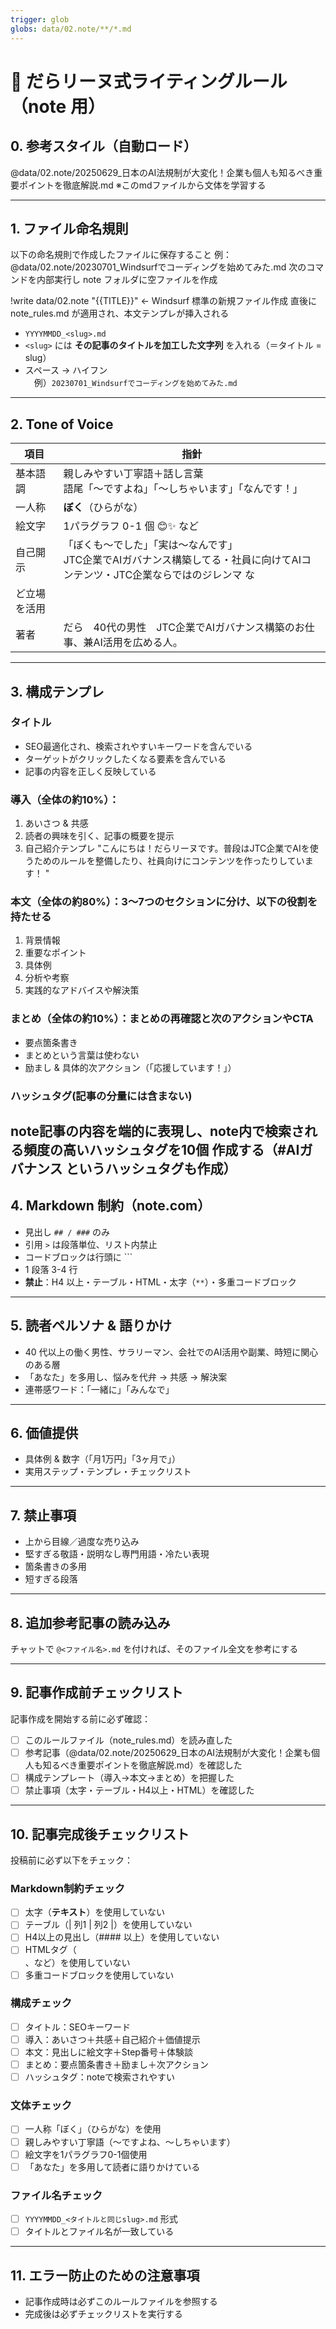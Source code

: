 ```yaml
---
trigger: glob
globs: data/02.note/**/*.md
---
```


<!--
activation: glob
glob: data/02.note/**/*.md
alias: note
-->

# 📝 だらリーヌ式ライティングルール（note 用）

## 0. 参考スタイル（自動ロード）
@data/02.note/20250629_日本のAI法規制が大変化！企業も個人も知るべき重要ポイントを徹底解説.md
※このmdファイルから文体を学習する

---

## 1. ファイル命名規則
以下の命名規則で作成したファイルに保存すること
例： @data/02.note/20230701_Windsurfでコーディングを始めてみた.md
次のコマンドを内部実行し note フォルダに空ファイルを作成

!write data/02.note "{{TITLE}}"    ← Windsurf 標準の新規ファイル作成
直後に note_rules.md が適用され、本文テンプレが挿入される


- `YYYYMMDD_<slug>.md`
- `<slug>` には **その記事のタイトルを加工した文字列** を入れる（＝タイトル = slug）
- スペース → ハイフン  
　例）`20230701_Windsurfでコーディングを始めてみた.md`


---

## 2. Tone of Voice
| 項目 | 指針 |
|------|------|
| 基本語調 | 親しみやすい丁寧語＋話し言葉<br>語尾「〜ですよね」「〜しちゃいます」「なんです！」 |
| 一人称 | **ぼく**（ひらがな） |
| 絵文字 | 1パラグラフ 0-1 個 😊✨ など |
| 自己開示 | 「ぼくも〜でした」「実は〜なんです」<br>JTC企業でAIガバナンス構築してる・社員に向けてAIコンテンツ・JTC企業ならではのジレンマ な
ど立場を活用 |
| 著者 | だら　40代の男性　JTC企業でAIガバナンス構築のお仕事、兼AI活用を広める人。 |

---

## 3. 構成テンプレ
### タイトル
- SEO最適化され、検索されやすいキーワードを含んでいる
- ターゲットがクリックしたくなる要素を含んでいる
- 記事の内容を正しく反映している

### 導入（全体の約10%）：
1. あいさつ & 共感  
2. 読者の興味を引く、記事の概要を提示      
3. 自己紹介テンプレ
"こんにちは！だらリーヌです。普段はJTC企業でAIを使うためのルールを整備したり、社員向けにコンテンツを作ったりしています！
"

### 本文（全体の約80%）：3〜7つのセクションに分け、以下の役割を持たせる
  1. 背景情報
  2. 重要なポイント
  3. 具体例
  4. 分析や考察
  5. 実践的なアドバイスや解決策

### まとめ（全体の約10%）：まとめの再確認と次のアクションやCTA
- 要点箇条書き  
- まとめという言葉は使わない
- 励まし & 具体的次アクション（「応援しています！」）

### ハッシュタグ(記事の分量には含まない)
note記事の内容を端的に表現し、note内で検索される頻度の高いハッシュタグを10個
作成する（#AIガバナンス というハッシュタグも作成）
---

## 4. Markdown 制約（note.com）
- 見出し `## / ###` のみ  
- 引用 `>` は段落単位、リスト内禁止  
- コードブロックは行頭に ```  
- 1 段落 3-4 行  
- **禁止**：H4 以上・テーブル・HTML・太字（`**`）・多重コードブロック

---

## 5. 読者ペルソナ & 語りかけ
- 40 代以上の働く男性、サラリーマン、会社でのAI活用や副業、時短に関心のある層  
- 「あなた」を多用し、悩みを代弁 → 共感 → 解決案  
- 連帯感ワード：「一緒に」「みんなで」

---

## 6. 価値提供
- 具体例 & 数字（「月1万円」「3ヶ月で」）  
- 実用ステップ・テンプレ・チェックリスト

---

## 7. 禁止事項
- 上から目線／過度な売り込み  
- 堅すぎる敬語・説明なし専門用語・冷たい表現
- 箇条書きの多用
- 短すぎる段落

---

## 8. 追加参考記事の読み込み
チャットで `@<ファイル名>.md` を付ければ、そのファイル全文を参考にする  

---

## 9. 記事作成前チェックリスト
記事作成を開始する前に必ず確認：
- [ ] このルールファイル（note_rules.md）を読み直した
- [ ] 参考記事（@data/02.note/20250629_日本のAI法規制が大変化！企業も個人も知るべき重要ポイントを徹底解説.md）を確認した
- [ ] 構成テンプレート（導入→本文→まとめ）を把握した
- [ ] 禁止事項（太字・テーブル・H4以上・HTML）を確認した

---

## 10. 記事完成後チェックリスト
投稿前に必ず以下をチェック：

### Markdown制約チェック
- [ ] 太字（**テキスト**）を使用していない
- [ ] テーブル（| 列1 | 列2 |）を使用していない
- [ ] H4以上の見出し（#### 以上）を使用していない
- [ ] HTMLタグ（<div>、<span>など）を使用していない
- [ ] 多重コードブロックを使用していない

### 構成チェック
- [ ] タイトル：SEOキーワード
- [ ] 導入：あいさつ＋共感＋自己紹介＋価値提示
- [ ] 本文：見出しに絵文字＋Step番号＋体験談
- [ ] まとめ：要点箇条書き＋励まし＋次アクション
- [ ] ハッシュタグ：noteで検索されやすい

### 文体チェック
- [ ] 一人称「ぼく」（ひらがな）を使用
- [ ] 親しみやすい丁寧語（〜ですよね、〜しちゃいます）
- [ ] 絵文字を1パラグラフ0-1個使用
- [ ] 「あなた」を多用して読者に語りかけている

### ファイル名チェック
- [ ] `YYYYMMDD_<タイトルと同じslug>.md` 形式
- [ ] タイトルとファイル名が一致している

---

## 11. エラー防止のための注意事項
- 記事作成時は必ずこのルールファイルを参照する
- 完成後は必ずチェックリストを実行する